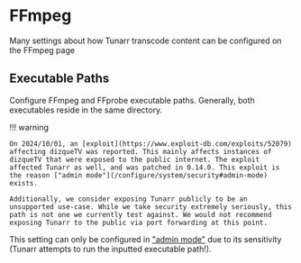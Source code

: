 # FFmpeg

Many settings about how Tunarr transcode content can be configured on the FFmpeg page

## Executable Paths

Configure FFmpeg and FFprobe executable paths. Generally, both executables reside in the same directory.

!!! warning

    On 2024/10/01, an [exploit](https://www.exploit-db.com/exploits/52079) affecting dizqueTV was reported. This mainly affects instances of dizqueTV that were exposed to the public internet. The exploit affected Tunarr as well, and was patched in 0.14.0. This exploit is the reason ["admin mode"](/configure/system/security#admin-mode) exists.

    Additionally, we consider exposing Tunarr publicly to be an unsupported use-case. While we take security extremely seriously, this path is not one we currently test against. We would not recommend exposing Tunarr to the public via port forwarding at this point.

This setting can only be configured in ["admin mode"](/configure/system/security#admin-mode) due to its sensitivity (Tunarr attempts to run the inputted executable path!).
